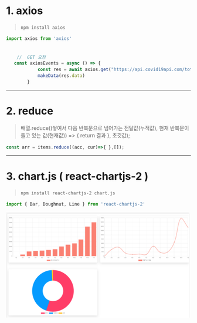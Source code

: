 # 1. axios

>`npm install axios`

``` js
import axios from 'axios'


    //  GET 요청 
   const axiosEvents = async () => {
            const res = await axios.get("https://api.covid19api.com/total/dayone/country/kr")
            makeData(res.data) 
        }
```
___

# 2. reduce

>배열.reduce((쌓여서 다음 반복문으로 넘어가는 전달값(누적값),  현재 반복문이 돌고 있는 값(현재값)) => { return 결과 }, 초깃값);

``` js 
const arr = items.reduce((acc, cur)=>{ },[]); 
```

___
 
# 3. chart.js ( react-chartjs-2 )
>`npm install react-chartjs-2 chart.js`
```js
import { Bar, Doughnut, Line } from 'react-chartjs-2'
```
<img src="./src/chart.png" style="width:500px">

